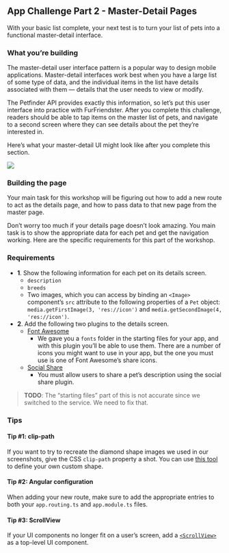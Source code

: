 ## App Challenge Part 2 - Master-Detail Pages

With your basic list complete, your next test is to turn your list of pets into a functional master-detail interface.

### What you’re building

The master-detail user interface pattern is a popular way to design mobile applications. Master-detail interfaces work best when you have a large list of some type of data, and the individual items in the list have details associated with them — details that the user needs to view or modify.

The Petfinder API provides exactly this information, so let’s put this user interface into practice with FurFriendster. After you complete this challenge, readers should be able to tap items on the master list of pets, and navigate to a second screen where they can see details about the pet they’re interested in.

Here’s what your master-detail UI might look like after you complete this section.

![](images/chapter8/master-detail.png?raw=true)

### Building the page

Your main task for this workshop will be figuring out how to add a new route to act as the details page, and how to pass data to that new page from the master page.

Don’t worry too much if your details page doesn’t look amazing. You main task is to show the appropriate data for each pet and get the navigation working. Here are the specific requirements for this part of the workshop.

### Requirements

* **1**. Show the following information for each pet on its details screen.
    * `description`
    * `breeds`
    * Two images, which you can access by binding an `<Image>` component’s `src` attribute to the following properties of a `Pet` object: `media.getFirstImage(3, 'res://icon')` and `media.getSecondImage(4, 'res://icon')`.
* **2**. Add the following two plugins to the details screen.
    * [Font Awesome](https://github.com/NathanWalker/nativescript-ngx-fonticon)
        * We gave you a `fonts` folder in the starting files for your app, and with this plugin you’ll be able to use them. There are a number of icons you might want to use in your app, but the one you must use is one of Font Awesome’s share icons.
    * [Social Share](https://github.com/tjvantoll/nativescript-social-share)
        * You must allow users to share a pet’s description using the social share plugin.

> **TODO**: The “starting files” part of this is not accurate since we switched to the service. We need to fix that.

### Tips

#### Tip #1: clip-path

If you want to try to recreate the diamond shape images we used in our screenshots, give the CSS `clip-path` property a shot. You can use [this tool](http://bennettfeely.com/clippy/) to define your own custom shape.

#### Tip #2: Angular configuration

When adding your new route, make sure to add the appropriate entries to both your `app.routing.ts` and `app.module.ts` files.

#### Tip #3: ScrollView

If your UI components no longer fit on a user’s screen, add a [`<ScrollView>`](https://docs.nativescript.org/cookbook/ui/scroll-view) as a top-level UI component.
